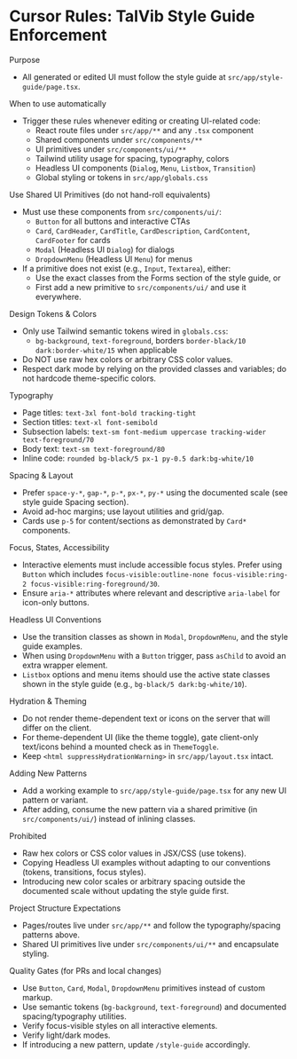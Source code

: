 # Cursor Rules: TalVib Style Guide Enforcement

Purpose
- All generated or edited UI must follow the style guide at `src/app/style-guide/page.tsx`.

When to use automatically
- Trigger these rules whenever editing or creating UI-related code:
  - React route files under `src/app/**` and any `.tsx` component
  - Shared components under `src/components/**`
  - UI primitives under `src/components/ui/**`
  - Tailwind utility usage for spacing, typography, colors
  - Headless UI components (`Dialog`, `Menu`, `Listbox`, `Transition`)
  - Global styling or tokens in `src/app/globals.css`

Use Shared UI Primitives (do not hand-roll equivalents)
- Must use these components from `src/components/ui/`:
  - `Button` for all buttons and interactive CTAs
  - `Card`, `CardHeader`, `CardTitle`, `CardDescription`, `CardContent`, `CardFooter` for cards
  - `Modal` (Headless UI `Dialog`) for dialogs
  - `DropdownMenu` (Headless UI `Menu`) for menus
- If a primitive does not exist (e.g., `Input`, `Textarea`), either:
  - Use the exact classes from the Forms section of the style guide, or
  - First add a new primitive to `src/components/ui/` and use it everywhere.

Design Tokens & Colors
- Only use Tailwind semantic tokens wired in `globals.css`:
  - `bg-background`, `text-foreground`, borders `border-black/10 dark:border-white/15` when applicable
- Do NOT use raw hex colors or arbitrary CSS color values.
- Respect dark mode by relying on the provided classes and variables; do not hardcode theme-specific colors.

Typography
- Page titles: `text-3xl font-bold tracking-tight`
- Section titles: `text-xl font-semibold`
- Subsection labels: `text-sm font-medium uppercase tracking-wider text-foreground/70`
- Body text: `text-sm text-foreground/80`
- Inline code: `rounded bg-black/5 px-1 py-0.5 dark:bg-white/10`

Spacing & Layout
- Prefer `space-y-*`, `gap-*`, `p-*`, `px-*`, `py-*` using the documented scale (see style guide Spacing section).
- Avoid ad-hoc margins; use layout utilities and grid/gap.
- Cards use `p-5` for content/sections as demonstrated by `Card*` components.

Focus, States, Accessibility
- Interactive elements must include accessible focus styles. Prefer using `Button` which includes
  `focus-visible:outline-none focus-visible:ring-2 focus-visible:ring-foreground/30`.
- Ensure `aria-*` attributes where relevant and descriptive `aria-label` for icon-only buttons.

Headless UI Conventions
- Use the transition classes as shown in `Modal`, `DropdownMenu`, and the style guide examples.
- When using `DropdownMenu` with a `Button` trigger, pass `asChild` to avoid an extra wrapper element.
- `Listbox` options and menu items should use the active state classes shown in the style guide
  (e.g., `bg-black/5 dark:bg-white/10`).

Hydration & Theming
- Do not render theme-dependent text or icons on the server that will differ on the client.
- For theme-dependent UI (like the theme toggle), gate client-only text/icons behind a mounted check
  as in `ThemeToggle`.
- Keep `<html suppressHydrationWarning>` in `src/app/layout.tsx` intact.

Adding New Patterns
- Add a working example to `src/app/style-guide/page.tsx` for any new UI pattern or variant.
- After adding, consume the new pattern via a shared primitive (in `src/components/ui/`) instead of inlining classes.

Prohibited
- Raw hex colors or CSS color values in JSX/CSS (use tokens).
- Copying Headless UI examples without adapting to our conventions (tokens, transitions, focus styles).
- Introducing new color scales or arbitrary spacing outside the documented scale without updating the style guide first.

Project Structure Expectations
- Pages/routes live under `src/app/**` and follow the typography/spacing patterns above.
- Shared UI primitives live under `src/components/ui/**` and encapsulate styling.

Quality Gates (for PRs and local changes)
- Use `Button`, `Card`, `Modal`, `DropdownMenu` primitives instead of custom markup.
- Use semantic tokens (`bg-background`, `text-foreground`) and documented spacing/typography utilities.
- Verify focus-visible styles on all interactive elements.
- Verify light/dark modes.
- If introducing a new pattern, update `/style-guide` accordingly.

